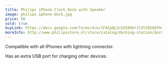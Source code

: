 ```yaml
---
title: Philips iPhone Clock Dock with Speaker
image: philips-iphone-dock.jpg
price: 50
sold: true
buyLink: https://docs.google.com/forms/d/e/1FAIpQLScbZ504UritZtV82QdfhQuVMZgGHU2o9nqQIv8dhNlFesLBEw/viewform?entry.1902462749=Philips+iPhone+Dock
moreInfo: http://www.philipsstore.nl/store/catalog/docking-station/docking-station/docking-luidspreker/productdetail/DS1400_12_NL_SHOPPUB/NL/nl/?&origin=|mckv|s5OFHUMmt_dc&pcrid=99751348951|plid|
---
```


Compatible with all iPhones with lightning connector.

Has an extra USB port for charging other devices.